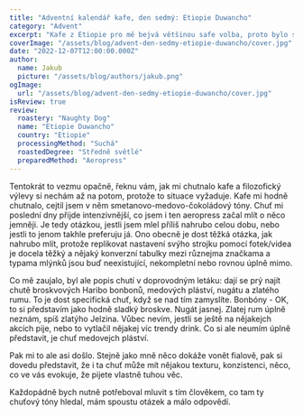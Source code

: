 ```yaml
---
title: "Adventní kalendář kafe, den sedmý: Etiopie Duwancho"
category: "Advent"
excerpt: "Kafe z Etiopie pro mě bejvá většinou safe volba, proto bylo sympatický, když jsem viděl, že tentokrát hype train dorazil hned zrána: další okno vede do Etiopie. Zvláštní bylo, že kdy jsem chtěl očuchat kafe ještě nenamletý z pytlíku, vonělo fialově. Nedokážu to popsat, ale kdyby fialová barva vydávala vůni a byl by pro ni potřeba nějakej vzorek pro vědecký účely, šlo by použít tohle kafe. Je to možná divné, ale to na tom nemění fakt, že to je pravda."
coverImage: "/assets/blog/advent-den-sedmy-etiopie-duwancho/cover.jpg"
date: "2022-12-07T12:00:00.000Z"
author:
  name: Jakub
  picture: "/assets/blog/authors/jakub.png"
ogImage:
  url: "/assets/blog/advent-den-sedmy-etiopie-duwancho/cover.jpg"
isReview: true
review:
  roastery: "Naughty Dog"
  name: "Etiopie Duwancho"
  country: "Etiopie"
  processingMethod: "Suchá"
  roastedDegree: "Středně světlé"
  preparedMethod: "Aeropress"
---
```


Tentokrát to vezmu opačně, řeknu vám, jak mi chutnalo kafe a filozofický výlevy si nechám až na potom, protože to situace vyžaduje. Kafe mi hodně chutnalo, cejtil jsem v něm smetanovo-medovo-čokoládový tóny. Chuť mi poslední dny přijde intenzivnější, co jsem i ten aeropress začal mlít o něco jemněji. Je tedy otázkou, jestli jsem mlel příliš nahrubo celou dobu, nebo jestli to jenom takhle preferuju já. Ono obecně je dost těžká otázka, jak nahrubo mlít, protože replikovat nastavení svýho strojku pomocí fotek/videa je docela těžký a nějaký konverzní tabulky mezi různejma značkama a typama mlýnků jsou buď neexistující, nekompletní nebo rovnou úplně mimo.

Co mě zaujalo, byl ale popis chutí v doprovodným letáku: dají se prý najít chutě broskvových Haribo bonbonů, medových pláství, nugátu a zlatého rumu. To je dost specifická chuť, když se nad tím zamyslíte. Bonbóny - OK, to si představím jako hodně sladký broskve. Nugát jasnej. Zlatej rum úplně neznám, spíš zlatýho Jelzina. Vůbec nevím, jestli se ještě na nějakejch akcích pije, nebo to vytlačil nějakej víc trendy drink. Co si ale neumím úplně představit, je chuť medovejch pláství.

Pak mi to ale asi došlo. Stejně jako mně něco dokáže vonět fialově, pak si dovedu představit, že i ta chuť může mít nějakou texturu, konzistenci, něco, co ve vás evokuje, že pijete vlastně tuhou věc.

Každopádně bych nutně potřeboval mluvit s tím člověkem, co tam ty chuťový tóny hledal, mám spoustu otázek a málo odpovědí.
